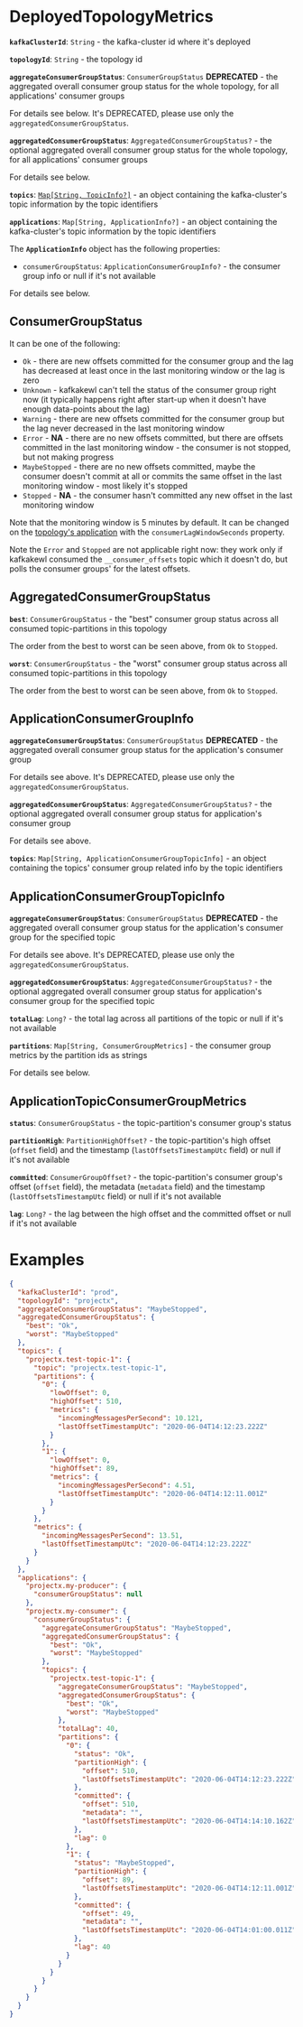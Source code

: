 # DeployedTopologyMetrics

**`kafkaClusterId`**: `String` - the kafka-cluster id where it's deployed

**`topologyId`**: `String` - the topology id

**`aggregateConsumerGroupStatus`**: `ConsumerGroupStatus` **DEPRECATED** - the aggregated overall consumer group status for the whole topology, for all applications' consumer groups

For details see below. It's DEPRECATED, please use only the `aggregatedConsumerGroupStatus`.

**`aggregatedConsumerGroupStatus`**: `AggregatedConsumerGroupStatus?` - the optional aggregated overall consumer group status for the whole topology, for all applications' consumer groups

For details see below.

**`topics`**: [`Map[String, TopicInfo?]`](../deployedtopology/DeployedTopicInfo.md) - an object containing the kafka-cluster's topic information by the topic identifiers

**`applications`**: `Map[String, ApplicationInfo?]` - an object containing the kafka-cluster's topic information by the topic identifiers

The **`ApplicationInfo`** object has the following properties:

- `consumerGroupStatus`: `ApplicationConsumerGroupInfo?` - the consumer group info or null if it's not available

For details see below.

## ConsumerGroupStatus

It can be one of the following:
- `Ok` - there are new offsets committed for the consumer group and the lag has decreased at least once in the last monitoring window or the lag is zero
- `Unknown` - kafkakewl can't tell the status of the consumer group right now (it typically happens right after start-up when it doesn't have enough data-points about the lag)
- `Warning` - there are new offsets committed for the consumer group but the lag never decreased in the last monitoring window
- `Error` - **NA** - there are no new offsets committed, but there are offsets committed in the last monitoring window - the consumer is not stopped, but not making progress
- `MaybeStopped` - there are no new offsets committed, maybe the consumer doesn't commit at all or commits the same offset in the last monitoring window - most likely it's stopped
- `Stopped` - **NA** - the consumer hasn't committed any new offset in the last monitoring window

Note that the monitoring window is 5 minutes by default. It can be changed on the [topology's application](../topology/TopologyApplication.md) with the `consumerLagWindowSeconds` property.

Note the `Error` and `Stopped` are not applicable right now: they work only if kafkakewl consumed the `__consumer_offsets` topic which it doesn't do, but polls the consumer groups' for the latest offsets.

## AggregatedConsumerGroupStatus

**`best`**: `ConsumerGroupStatus` - the "best" consumer group status across all consumed topic-partitions in this topology

The order from the best to worst can be seen above, from `Ok` to `Stopped`.

**`worst`**: `ConsumerGroupStatus` - the "worst" consumer group status across all consumed topic-partitions in this topology

The order from the best to worst can be seen above, from `Ok` to `Stopped`.

## ApplicationConsumerGroupInfo

**`aggregateConsumerGroupStatus`**: `ConsumerGroupStatus` **DEPRECATED** - the aggregated overall consumer group status for the application's consumer group

For details see above. It's DEPRECATED, please use only the `aggregatedConsumerGroupStatus`.

**`aggregatedConsumerGroupStatus`**: `AggregatedConsumerGroupStatus?` - the optional aggregated overall consumer group status for application's consumer group

For details see above.

**`topics`**: `Map[String, ApplicationConsumerGroupTopicInfo]` - an object containing the topics' consumer group related info by the topic identifiers

## ApplicationConsumerGroupTopicInfo

**`aggregateConsumerGroupStatus`**: `ConsumerGroupStatus` **DEPRECATED** - the aggregated overall consumer group status for the application's consumer group for the specified topic

For details see above. It's DEPRECATED, please use only the `aggregatedConsumerGroupStatus`.

**`aggregatedConsumerGroupStatus`**: `AggregatedConsumerGroupStatus?` - the optional aggregated overall consumer group status for application's consumer group for the specified topic

**`totalLag`**: `Long?` - the total lag across all partitions of the topic or null if it's not available

**`partitions`**: `Map[String, ConsumerGroupMetrics]` - the consumer group metrics by the partition ids as strings

For details see below.

## ApplicationTopicConsumerGroupMetrics

**`status`**: `ConsumerGroupStatus` - the topic-partition's consumer group's status

**`partitionHigh`**: `PartitionHighOffset?` - the topic-partition's high offset (`offset` field) and the timestamp (`lastOffsetsTimestampUtc` field) or null if it's not available

**`committed`**: `ConsumerGroupOffset?` - the topic-partition's consumer group's offset (`offset` field), the metadata (`metadata` field) and the timestamp (`lastOffsetsTimestampUtc` field) or null if it's not available

**`lag`**: `Long?` - the lag between the high offset and the committed offset or null if it's not available

# Examples

```json
{
  "kafkaClusterId": "prod",
  "topologyId": "projectx",
  "aggregateConsumerGroupStatus": "MaybeStopped",
  "aggregatedConsumerGroupStatus": {
    "best": "Ok",
    "worst": "MaybeStopped"
  },
  "topics": {
    "projectx.test-topic-1": {
      "topic": "projectx.test-topic-1",
      "partitions": {
        "0": {
          "lowOffset": 0,
          "highOffset": 510,
          "metrics": {
            "incomingMessagesPerSecond": 10.121,
            "lastOffsetTimestampUtc": "2020-06-04T14:12:23.222Z"
          }
        },
        "1": {
          "lowOffset": 0,
          "highOffset": 89,
          "metrics": {
            "incomingMessagesPerSecond": 4.51,
            "lastOffsetTimestampUtc": "2020-06-04T14:12:11.001Z"
          }
        }
      },
      "metrics": {
        "incomingMessagesPerSecond": 13.51,
        "lastOffsetTimestampUtc": "2020-06-04T14:12:23.222Z"
      }
    }
  },
  "applications": {
    "projectx.my-producer": {
      "consumerGroupStatus": null
    },
    "projectx.my-consumer": {
      "consumerGroupStatus": {
        "aggregateConsumerGroupStatus": "MaybeStopped",
        "aggregatedConsumerGroupStatus": {
          "best": "Ok",
          "worst": "MaybeStopped"
        },
        "topics": {
          "projectx.test-topic-1": {
            "aggregateConsumerGroupStatus": "MaybeStopped",
            "aggregatedConsumerGroupStatus": {
              "best": "Ok",
              "worst": "MaybeStopped"
            },
            "totalLag": 40,
            "partitions": {
              "0": {
                "status": "Ok",
                "partitionHigh": {
                  "offset": 510,
                  "lastOffsetsTimestampUtc": "2020-06-04T14:12:23.222Z"
                },
                "committed": {
                  "offset": 510,
                  "metadata": "",
                  "lastOffsetsTimestampUtc": "2020-06-04T14:14:10.162Z"
                },
                "lag": 0
              },
              "1": {
                "status": "MaybeStopped",
                "partitionHigh": {
                  "offset": 89,
                  "lastOffsetsTimestampUtc": "2020-06-04T14:12:11.001Z"
                },
                "committed": {
                  "offset": 49,
                  "metadata": "",
                  "lastOffsetsTimestampUtc": "2020-06-04T14:01:00.011Z"
                },
                "lag": 40
              }
            }
          }
        }
      }
    }
  }
}
```